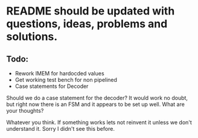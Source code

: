 # README should be updated with questions, ideas, problems and solutions.

## Todo:

* Rework IMEM for hardocded values
* Get working test bench for non pipelined
* Case statements for Decoder

Should we do a case statement for the decoder?  It would work no doubt, but right now there is an FSM and it appears to be set up well.  What are your thoughts?

Whatever you think. If something works lets not reinvent it unless we don't understand it. Sorry I didn't see this before.

